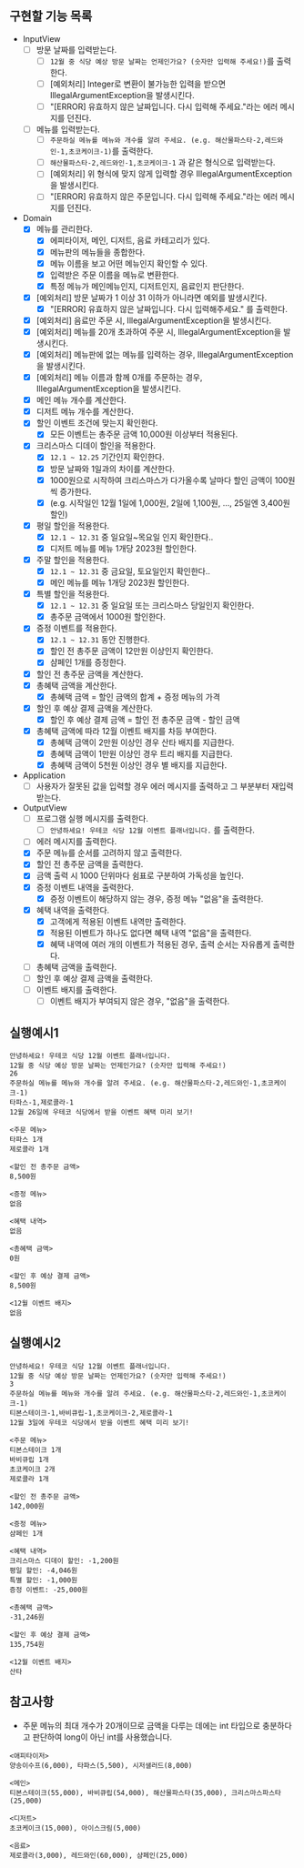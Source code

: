 ## 구현할 기능 목록
- InputView
  - [ ] 방문 날짜를 입력받는다.
    - [ ] `12월 중 식당 예상 방문 날짜는 언제인가요? (숫자만 입력해 주세요!)`를 출력한다.
    - [ ] [예외처리] Integer로 변환이 불가능한 입력을 받으면 IllegalArgumentException을 발생시킨다.
    - [ ] "[ERROR] 유효하지 않은 날짜입니다. 다시 입력해 주세요."라는 에러 메시지를 던진다.
  - [ ] 메뉴를 입력받는다.
    - [ ] `주문하실 메뉴를 메뉴와 개수를 알려 주세요. (e.g. 해산물파스타-2,레드와인-1,초코케이크-1)`를 출력한다.
    - [ ] `해산물파스타-2,레드와인-1,초코케이크-1` 과 같은 형식으로 입력받는다.
    - [ ] [예외처리] 위 형식에 맞지 않게 입력할 경우 IllegalArgumentException을 발생시킨다.
    - [ ] "[ERROR] 유효하지 않은 주문입니다. 다시 입력해 주세요."라는 에러 메시지를 던진다.
- Domain 
  - [x] 메뉴를 관리한다.
    - [x] 에피타이저, 메인, 디저트, 음료 카테고리가 있다.
    - [x] 메뉴판의 메뉴들을 종합한다.
    - [x] 메뉴 이름을 보고 어떤 메뉴인지 확인할 수 있다.
    - [x] 입력받은 주문 이름을 메뉴로 변환한다.
    - [x] 특정 메뉴가 메인메뉴인지, 디저트인지, 음료인지 판단한다.
  - [x] [예외처리] 방문 날짜가 1 이상 31 이하가 아니라면 예외를 발생시킨다.
    - [x] "[ERROR] 유효하지 않은 날짜입니다. 다시 입력해주세요." 를 출력한다.
  - [x] [예외처리] 음료만 주문 시, IllegalArgumentException을 발생시킨다.
  - [x] [예외처리] 메뉴를 20개 초과하여 주문 시, IllegalArgumentException을 발생시킨다.
  - [x] [예외처리] 메뉴판에 없는 메뉴를 입력하는 경우, IllegalArgumentException을 발생시킨다.
  - [x] [예외처리] 메뉴 이름과 함께 0개를 주문하는 경우, IllegalArgumentException을 발생시킨다.
  - [x] 메인 메뉴 개수를 계산한다.
  - [x] 디저트 메뉴 개수를 계산한다.
  - [x] 할인 이벤트 조건에 맞는지 확인한다.
    - [x] 모든 이벤트는 총주문 금액 10,000원 이상부터 적용된다.
  - [x] 크리스마스 디데이 할인을 적용한다.
    - [x] `12.1 ~ 12.25` 기간인지 확인한다.
    - [x] 방문 날짜와 1일과의 차이를 계산한다. 
    - [x] 1000원으로 시작하여 크리스마스가 다가올수록 날마다 할인 금액이 100원씩 증가한다.
    - [x] (e.g. 시작일인 12월 1일에 1,000원, 2일에 1,100원, ..., 25일엔 3,400원 할인)
  - [x] 평일 할인을 적용한다.
    - [x] `12.1 ~ 12.31` 중 일요일~목요일 인지 확인한다..
    - [x] 디저트 메뉴를 메뉴 1개당 2023원 할인한다.
  - [x] 주말 할인을 적용한다.
    - [x] `12.1 ~ 12.31` 중 금요일, 토요일인지 확인한다..
    - [x] 메인 메뉴를 메뉴 1개당 2023원 할인한다.
  - [x] 특별 할인을 적용한다.
    - [x] `12.1 ~ 12.31` 중 일요일 또는 크리스마스 당일인지 확인한다.
    - [x] 총주문 금액에서 1000원 할인한다.
  - [x] 증정 이벤트를 적용한다.
    - [x] `12.1 ~ 12.31` 동안 진행한다.
    - [x] 할인 전 총주문 금액이 12만원 이상인지 확인한다.
    - [x] 샴페인 1개를 증정한다.
  - [x] 할인 전 총주문 금액을 계산한다.
  - [x] 총혜택 금액을 계산한다.
    - [x] 총혜택 금액 = 할인 금액의 합계 + 증정 메뉴의 가격
  - [x] 할인 후 예상 결제 금액을 계산한다.
    - [x] 할인 후 예상 결제 금액 = 할인 전 총주문 금액 - 할인 금액
  - [x] 총혜택 금액에 따라 12월 이벤트 배지를 차등 부여한다.
    - [x] 총혜택 금액이 2만원 이상인 경우 산타 배지를 지급한다.
    - [x] 총혜택 금액이 1만원 이상인 경우 트리 배지를 지급한다.
    - [x] 총혜택 금액이 5천원 이상인 경우 별 배지를 지급한다.
- Application
  - [ ] 사용자가 잘못된 값을 입력할 경우 에러 메시지를 출력하고 그 부분부터 재입력 받는다.
- OutputView
  - [ ] 프로그램 실행 메시지를 출력한다.
    - [ ] `안녕하세요! 우테코 식당 12월 이벤트 플래너입니다.` 를 출력한다.
  - [ ] 에러 메시지를 출력한다.
  - [x] 주문 메뉴를 순서를 고려하지 않고 출력한다.
  - [x] 할인 전 총주문 금액을 출력한다.
  - [x] 금액 출력 시 1000 단위마다 쉼표로 구분하여 가독성을 높인다.
  - [x] 증정 이벤트 내역을 출력한다.
    - [x] 증정 이벤트이 해당하지 않는 경우, 증정 메뉴 "없음"을 출력한다.
  - [x] 혜택 내역을 출력한다.
    - [x] 고객에게 적용된 이벤트 내역만 출력한다.
    - [x] 적용된 이벤트가 하나도 없다면 혜택 내역 "없음"을 출력한다.
    - [x] 혜택 내역에 여러 개의 이벤트가 적용된 경우, 출력 순서는 자유롭게 출력한다.
  - [ ] 총혜택 금액을 출력한다.
  - [ ] 할인 후 예상 결제 금액을 출력한다.
  - [ ] 이벤트 배지를 출력한다.
    - [ ] 이벤트 배지가 부여되지 않은 경우, "없음"을 출력한다.
  
## 실행예시1
```
안녕하세요! 우테코 식당 12월 이벤트 플래너입니다.
12월 중 식당 예상 방문 날짜는 언제인가요? (숫자만 입력해 주세요!)
26 
주문하실 메뉴를 메뉴와 개수를 알려 주세요. (e.g. 해산물파스타-2,레드와인-1,초코케이크-1)
타파스-1,제로콜라-1 
12월 26일에 우테코 식당에서 받을 이벤트 혜택 미리 보기!
 
<주문 메뉴>
타파스 1개
제로콜라 1개

<할인 전 총주문 금액>
8,500원
 
<증정 메뉴>
없음
 
<혜택 내역>
없음
 
<총혜택 금액>
0원
 
<할인 후 예상 결제 금액>
8,500원
 
<12월 이벤트 배지>
없음
```
## 실행예시2
```
안녕하세요! 우테코 식당 12월 이벤트 플래너입니다.
12월 중 식당 예상 방문 날짜는 언제인가요? (숫자만 입력해 주세요!)
3
주문하실 메뉴를 메뉴와 개수를 알려 주세요. (e.g. 해산물파스타-2,레드와인-1,초코케이크-1)
티본스테이크-1,바비큐립-1,초코케이크-2,제로콜라-1
12월 3일에 우테코 식당에서 받을 이벤트 혜택 미리 보기!
 
<주문 메뉴>
티본스테이크 1개
바비큐립 1개
초코케이크 2개
제로콜라 1개
 
<할인 전 총주문 금액>
142,000원
 
<증정 메뉴>
샴페인 1개
 
<혜택 내역>
크리스마스 디데이 할인: -1,200원
평일 할인: -4,046원
특별 할인: -1,000원
증정 이벤트: -25,000원
 
<총혜택 금액>
-31,246원
 
<할인 후 예상 결제 금액>
135,754원
 
<12월 이벤트 배지>
산타
```
## 참고사항
- 주문 메뉴의 최대 개수가 20개이므로 금액을 다루는 데에는 int 타입으로 충분하다고 판단하여 long이 아닌 int를 사용했습니다.


```
<애피타이저>
양송이수프(6,000), 타파스(5,500), 시저샐러드(8,000)

<메인>
티본스테이크(55,000), 바비큐립(54,000), 해산물파스타(35,000), 크리스마스파스타(25,000)

<디저트>
초코케이크(15,000), 아이스크림(5,000)

<음료>
제로콜라(3,000), 레드와인(60,000), 샴페인(25,000)
```

